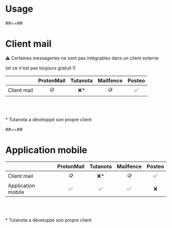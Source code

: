 <!-- .slide: class="transition bg-pink" -->

# Usage

##==##

# Client mail

⚠️ Certaines messageries ne sont pas intégrables dans un client externe

(et ce n'est pas toujours gratuit !)

|             | ProtonMail | Tutanota | Mailfence | Posteo |
| ----------- | :--------: | :------: | :-------: | :----: |
| Client mail |     🪙      |   ❌\*   |     🪙     |   ✅   |

<br>
<br>

\* Tutanota a développé son propre client

##==##

# Application mobile

|                    | ProtonMail | Tutanota | Mailfence | Posteo |
| ------------------ | :--------: | :------: | :-------: | :----: |
| Client mail        |     🪙      |   ❌\*   |     🪙     |   ✅   |
| Application mobile |     ✅     |    ✅    |    ✅     |   ❌   |

<br>
<br>

\* Tutanota a développé son propre client
